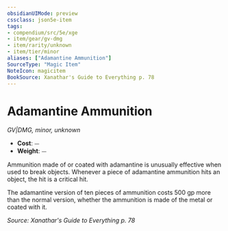 ```yaml
---
obsidianUIMode: preview
cssclass: json5e-item
tags:
- compendium/src/5e/xge
- item/gear/gv-dmg
- item/rarity/unknown
- item/tier/minor
aliases: ["Adamantine Ammunition"]
SourceType: "Magic Item"
NoteIcon: magicitem
BookSource: Xanathar's Guide to Everything p. 78
---
```

# Adamantine Ammunition
*GV|DMG, minor, unknown*  

- **Cost**: ⏤
- **Weight**: ⏤

Ammunition made of or coated with adamantine is unusually effective when used to break objects. Whenever a piece of adamantine ammunition hits an object, the hit is a critical hit.

The adamantine version of ten pieces of ammunition costs 500 gp more than the normal version, whether the ammunition is made of the metal or coated with it.

*Source: Xanathar's Guide to Everything p. 78*